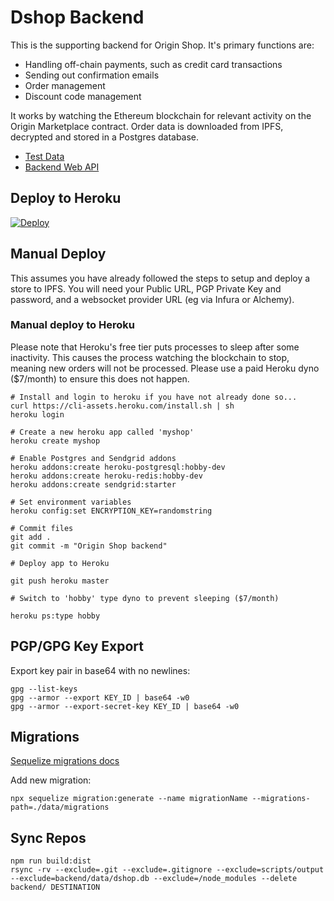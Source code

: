 # Dshop Backend

This is the supporting backend for Origin Shop. It's primary functions are:

- Handling off-chain payments, such as credit card transactions
- Sending out confirmation emails
- Order management
- Discount code management

It works by watching the Ethereum blockchain for relevant activity on the Origin
Marketplace contract. Order data is downloaded from IPFS, decrypted and stored
in a Postgres database.

- [Test Data](docs/index.md#manual-testing)
- [Backend Web API](docs/api.md)

## Deploy to Heroku

[![Deploy](https://www.herokucdn.com/deploy/button.svg)](https://heroku.com/deploy)

## Manual Deploy

This assumes you have already followed the steps to setup and deploy a store to
IPFS. You will need your Public URL, PGP Private Key and password, and a
websocket provider URL (eg via Infura or Alchemy).

### Manual deploy to Heroku

Please note that Heroku's free tier puts processes to sleep after some
inactivity. This causes the process watching the blockchain to stop, meaning new
orders will not be processed. Please use a paid Heroku dyno (\$7/month) to
ensure this does not happen.

    # Install and login to heroku if you have not already done so...
    curl https://cli-assets.heroku.com/install.sh | sh
    heroku login

    # Create a new heroku app called 'myshop'
    heroku create myshop

    # Enable Postgres and Sendgrid addons
    heroku addons:create heroku-postgresql:hobby-dev
    heroku addons:create heroku-redis:hobby-dev
    heroku addons:create sendgrid:starter

    # Set environment variables
    heroku config:set ENCRYPTION_KEY=randomstring

    # Commit files
    git add .
    git commit -m "Origin Shop backend"

    # Deploy app to Heroku

    git push heroku master

    # Switch to 'hobby' type dyno to prevent sleeping ($7/month)

    heroku ps:type hobby

## PGP/GPG Key Export

Export key pair in base64 with no newlines:

    gpg --list-keys
    gpg --armor --export KEY_ID | base64 -w0
    gpg --armor --export-secret-key KEY_ID | base64 -w0

## Migrations

[Sequelize migrations docs](https://sequelize.org/master/manual/migrations.html)

Add new migration:

    npx sequelize migration:generate --name migrationName --migrations-path=./data/migrations

## Sync Repos

    npm run build:dist
    rsync -rv --exclude=.git --exclude=.gitignore --exclude=scripts/output --exclude=backend/data/dshop.db --exclude=/node_modules --delete backend/ DESTINATION
